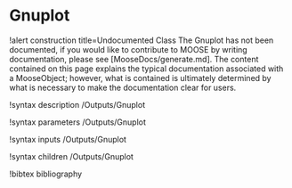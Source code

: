 <!-- MOOSE Documentation Stub: Remove this when content is added. -->

# Gnuplot

!alert construction title=Undocumented Class
The Gnuplot has not been documented, if you would like to contribute to MOOSE by
writing documentation, please see [MooseDocs/generate.md]. The content contained on this page explains
the typical documentation associated with a MooseObject; however, what is contained is ultimately
determined by what is necessary to make the documentation clear for users.

!syntax description /Outputs/Gnuplot

!syntax parameters /Outputs/Gnuplot

!syntax inputs /Outputs/Gnuplot

!syntax children /Outputs/Gnuplot

!bibtex bibliography
